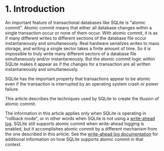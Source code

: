 # 1\.  Introduction


An important feature of transactional databases like SQLite
is "atomic commit".
Atomic commit means that either all database changes within a single
transaction occur or none of them occur. With atomic commit, it
is as if many different writes to different sections of the database
file occur instantaneously and simultaneously.
Real hardware serializes writes to mass storage, and writing
a single sector takes a finite amount of time.
So it is impossible to truly write many different sectors of a
database file simultaneously and/or instantaneously.
But the atomic commit logic within
SQLite makes it appear as if the changes for a transaction
are all written instantaneously and simultaneously.


SQLite has the important property that transactions appear
to be atomic even if the transaction is interrupted by an
operating system crash or power failure.


This article describes the techniques used by SQLite to create the
illusion of atomic commit.


The information in this article applies only when SQLite is operating
in "rollback mode", or in other words when SQLite is not
using a [write\-ahead log](wal.html). SQLite still supports atomic commit when
write\-ahead logging is enabled, but it accomplishes atomic commit by
a different mechanism from the one described in this article. See
the [write\-ahead log documentation](wal.html) for additional information on how
SQLite supports atomic commit in that context.



